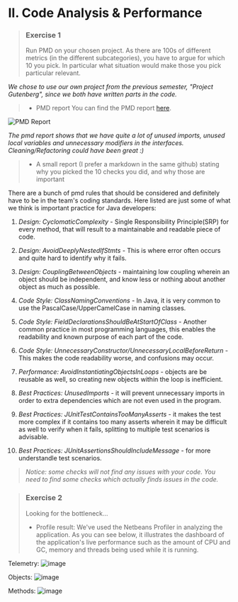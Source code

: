 # II. Code Analysis & Performance

> ### Exercise 1
> Run PMD on your chosen project.
> As there are 100s of different metrics (in the different subcategories), you have to argue for which 10 you pick. In particular what situation would make those you pick particular relevant. 

_We chose to use our own project from the previous semester, "Project Gutenberg", since we both have written parts in the code._

> - PMD report
You can find the PMD report [here](https://github.com/cph-cs241/UFO_Compilation/tree/master/II.%20Code%20Analysis/PMD%20Result).  

![PMD Report](https://user-images.githubusercontent.com/16150075/46692604-09bd3680-cc08-11e8-882d-78f2ae3de33a.png)

_The pmd report shows that we have quite a lot of unused imports, unused local variables and unnecessary modifiers in the interfaces. Cleaning/Refactoring could have been great :)_

> - A small report (I prefer a markdown in the same github) stating why you picked the 10 checks you did, and why those are important

There are a bunch of pmd rules that should be considered and definitely have to be in the team's coding standards. Here listed are just some of what we think is important practice for Java developers:
1. _Design: CyclomaticComplexity_ - Single Responsibility Principle(SRP) for every method, that will result to a maintainable and readable piece of code. 

2. _Design: AvoidDeeplyNestedIfStmts_ - This is where error often occurs and quite hard to identify why it fails.

3. _Design: CouplingBetweenObjects_ - maintaining low coupling wherein an object should be independent, and know less or nothing about another object as much as possible.

4. _Code Style: ClassNamingConventions_ - In Java, it is very common to use the PascalCase/UpperCamelCase in naming classes.

5. _Code Style: FieldDeclarationsShouldBeAtStartOfClass_ - Another common practice in most programming languages, this enables the readability and known purpose of each part of the code.

6. _Code Style: UnnecessaryConstructor/UnnecessaryLocalBeforeReturn_ - This makes the code readability worse, and confusions may occur.

7. _Performance: AvoidInstantiatingObjectsInLoops_ - objects are be reusable as well, so creating new objects within the loop is inefficient.

8. _Best Practices: UnusedImports_ - it will prevent unnecessary imports in order to extra dependencies which are not even used in the program.

9. _Best Practices: JUnitTestContainsTooManyAsserts_ - it makes the test more complex if it contains too many asserts wherein it may be difficult as well to verify when it fails, splitting to multiple test scenarios is advisable. 

10. _Best Practices: JUnitAssertionsShouldIncludeMessage_ - for more understandle test scenarios.

> _Notice: some checks will not find any issues with your code. You need to find some checks which actually finds issues in the code._

> ### Exercise 2
> Looking for the bottleneck…
> - Profile result:
We've used the Netbeans Profiler in analyzing the application. As you can see below, it illustrates the dashboard of the application's live performance such as the amount of CPU and GC, memory and threads being used while it is running.

Telemetry:
![image](https://user-images.githubusercontent.com/16150075/46697153-4c850b80-cc14-11e8-9402-330910a1e264.png)

Objects:
![image](https://user-images.githubusercontent.com/16150075/46693936-99181900-cc0b-11e8-9bce-aae1987de0e8.png)

Methods:
![image](https://user-images.githubusercontent.com/16150075/46694075-01ff9100-cc0c-11e8-80cc-9e6bd71066b9.png)

